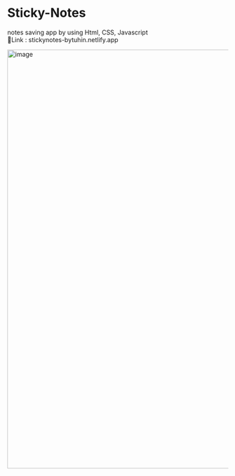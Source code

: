 # Sticky-Notes
notes saving app by using Html, CSS, Javascript
<br>
🔗Link : stickynotes-bytuhin.netlify.app

<img width="956" alt="image" src="https://user-images.githubusercontent.com/111550237/196701370-b0b00466-17e1-4910-95cd-3d9c4c73a799.png">
